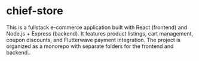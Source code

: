 # chief-store
This is a fullstack e-commerce application built with React (frontend) and Node.js + Express (backend). It features product listings, cart management, coupon discounts, and Flutterwave payment integration. The project is organized as a monorepo with separate folders for the frontend and backend..
